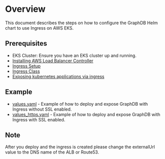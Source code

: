 # Overview 

This document describes the steps on how to configure the GraphDB Helm chart to use Ingress on AWS EKS.

## Prerequisites

* EKS Cluster: Ensure you have an EKS cluster up and running.
* [Installing AWS Load Balancer Controller](https://kubernetes-sigs.github.io/aws-load-balancer-controller/v2.8/deploy/installation/)
* [Ingress Setup](https://docs.aws.amazon.com/eks/latest/userguide/alb-ingress.html)
* [Ingress Class](https://kubernetes-sigs.github.io/aws-load-balancer-controller/v2.2/guide/ingress/ingress_class/)
* [Exposing kubernetes applications via ingress](https://aws.amazon.com/blogs/containers/exposing-kubernetes-applications-part-1-service-and-ingress-resources/)

## Example

* [values.yaml](values.yaml) - Example of how to deploy and expose GraphDB with Ingress without SSL enabled.
* [values_https.yaml](values_https.yaml) - Example of how to deploy and expose GraphDB with Ingress with SSL enabled.

## Note

After you deploy and the ingress is created please change the externalUrl value to the DNS name of the ALB or Route53.
